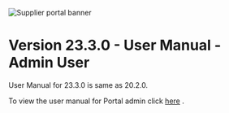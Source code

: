 ![Supplier portal banner](../../../../images/banner-supplier-portal.jpg)


# Version 23.3.0 - User Manual - Admin User

User Manual for 23.3.0 is same as 20.2.0. 

To view the user manual for Portal admin click [here](https://github.com/leanswift/leanswift.github.io/blob/master/supplierportal/src/pages/20.2.0/usermanual-supplierportal-admin.md)
.
